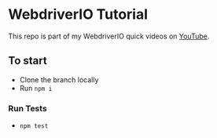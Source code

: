 # WebdriverIO Tutorial
This repo is part of my WebdriverIO quick videos on [YouTube](https://www.youtube.com/channel/UCjugV5pnY6WjvTGYm7U1ucg).

## To start
- Clone the branch locally
- Run `npm i`

### Run Tests
- `npm test`
